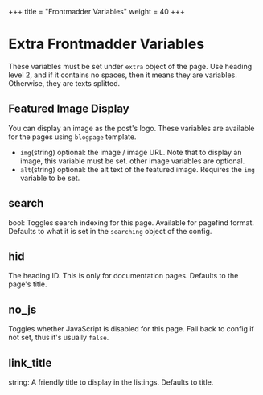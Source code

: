 +++
title = "Frontmadder Variables"
weight = 40
+++
# Extra Frontmadder Variables
These variables must be set under `extra` object of the page. Use heading level 2, and if it contains no spaces, then it means they are variables. Otherwise, they are texts splitted.

## Featured Image Display
You can display an image as the post's logo. These variables are available for the pages using `blogpage` template.
- `img`(string) optional: the image / image URL. Note that to display an image, this variable must be set. other image variables are optional.
- `alt`(string) optional: the alt text of the featured image. Requires the `img` variable to be set.

## search
bool: Toggles search indexing for this page. Available for pagefind format. Defaults to what it is set in the `searching` object of the config.

## hid
The heading ID. This is only for documentation pages. Defaults to the page's title.

## no_js
Toggles whether JavaScript is disabled for this page. Fall back to config if not set, thus it's usually `false`.

## link_title
string: A friendly title to display in the listings. Defaults to title.